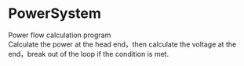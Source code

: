 # PowerSystem
Power flow calculation program
<br>
Calculate the power at the head end，then calculate the voltage at the end，break out of the loop if the condition is met.
